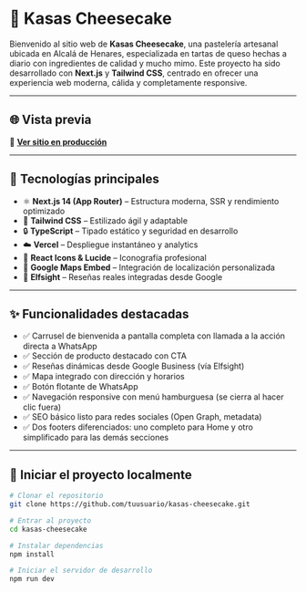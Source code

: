 # 🎂 Kasas Cheesecake

Bienvenido al sitio web de **Kasas Cheesecake**, una pastelería artesanal ubicada en Alcalá de Henares, especializada en tartas de queso hechas a diario con ingredientes de calidad y mucho mimo. Este proyecto ha sido desarrollado con **Next.js** y **Tailwind CSS**, centrado en ofrecer una experiencia web moderna, cálida y completamente responsive.

---

## 🌐 Vista previa

🔗 **[Ver sitio en producción](https://kasascheesecake.com/)**

---

## 🧩 Tecnologías principales

- ⚛️ **Next.js 14 (App Router)** – Estructura moderna, SSR y rendimiento optimizado
- 🎨 **Tailwind CSS** – Estilizado ágil y adaptable
- 🔒 **TypeScript** – Tipado estático y seguridad en desarrollo
- ☁️ **Vercel** – Despliegue instantáneo y analytics
- 📱 **React Icons & Lucide** – Iconografía profesional
- 📍 **Google Maps Embed** – Integración de localización personalizada
- 💬 **Elfsight** – Reseñas reales integradas desde Google

---

## ✨ Funcionalidades destacadas

- ✅ Carrusel de bienvenida a pantalla completa con llamada a la acción directa a WhatsApp
- ✅ Sección de producto destacado con CTA
- ✅ Reseñas dinámicas desde Google Business (vía Elfsight)
- ✅ Mapa integrado con dirección y horarios
- ✅ Botón flotante de WhatsApp
- ✅ Navegación responsive con menú hamburguesa (se cierra al hacer clic fuera)
- ✅ SEO básico listo para redes sociales (Open Graph, metadata)
- ✅ Dos footers diferenciados: uno completo para Home y otro simplificado para las demás secciones

---

## 🚀 Iniciar el proyecto localmente

```bash
# Clonar el repositorio
git clone https://github.com/tuusuario/kasas-cheesecake.git

# Entrar al proyecto
cd kasas-cheesecake

# Instalar dependencias
npm install

# Iniciar el servidor de desarrollo
npm run dev
